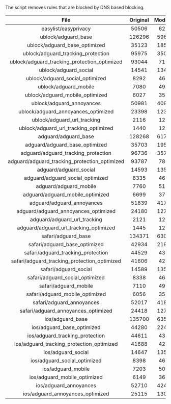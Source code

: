 The script removes rules that are blocked by DNS based blocking.


| File | Original | Modified |
|:----:|:-----:|:-----:|
| easylist/easyprivacy | 50506 | 6222 |
| ublock/adguard_base | 126296 | 59649 |
| ublock/adguard_base_optimized | 35123 | 18521 |
| ublock/adguard_tracking_protection | 95975 | 35053 |
| ublock/adguard_tracking_protection_optimized | 93044 | 7114 |
| ublock/adguard_social | 14541 | 13475 |
| ublock/adguard_social_optimized | 8292 | 4609 |
| ublock/adguard_mobile | 7080 | 4945 |
| ublock/adguard_mobile_optimized | 6027 | 3536 |
| ublock/adguard_annoyances | 50981 | 40947 |
| ublock/adguard_annoyances_optimized | 23398 | 12330 |
| ublock/adguard_url_tracking | 2116 | 1255 |
| ublock/adguard_url_tracking_optimized | 1440 | 1252 |
| adguard/adguard_base | 128268 | 61717 |
| adguard/adguard_base_optimized | 35703 | 19563 |
| adguard/adguard_tracking_protection | 96736 | 35760 |
| adguard/adguard_tracking_protection_optimized | 93787 | 7807 |
| adguard/adguard_social | 14593 | 13534 |
| adguard/adguard_social_optimized | 8335 | 4652 |
| adguard/adguard_mobile | 7760 | 5122 |
| adguard/adguard_mobile_optimized | 6699 | 3706 |
| adguard/adguard_annoyances | 51839 | 41734 |
| adguard/adguard_annoyances_optimized | 24180 | 12717 |
| adguard/adguard_url_tracking | 2121 | 1261 |
| adguard/adguard_url_tracking_optimized | 1445 | 1258 |
| safari/adguard_base | 134371 | 63076 |
| safari/adguard_base_optimized | 42934 | 21976 |
| safari/adguard_tracking_protection | 44529 | 4385 |
| safari/adguard_tracking_protection_optimized | 41606 | 4240 |
| safari/adguard_social | 14589 | 13524 |
| safari/adguard_social_optimized | 8338 | 4642 |
| safari/adguard_mobile | 7110 | 4982 |
| safari/adguard_mobile_optimized | 6056 | 3567 |
| safari/adguard_annoyances | 52017 | 41831 |
| safari/adguard_annoyances_optimized | 24418 | 12790 |
| ios/adguard_base | 135700 | 63594 |
| ios/adguard_base_optimized | 44280 | 22492 |
| ios/adguard_tracking_protection | 44611 | 4392 |
| ios/adguard_tracking_protection_optimized | 41688 | 4247 |
| ios/adguard_social | 14647 | 13555 |
| ios/adguard_social_optimized | 8398 | 4656 |
| ios/adguard_mobile | 7203 | 5023 |
| ios/adguard_mobile_optimized | 6149 | 3605 |
| ios/adguard_annoyances | 52710 | 42417 |
| ios/adguard_annoyances_optimized | 25115 | 13080 |